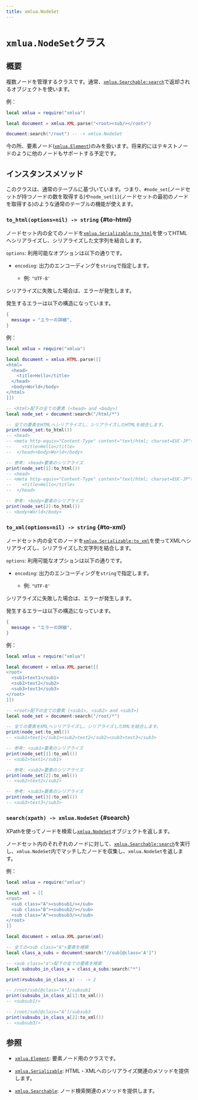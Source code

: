 ```yaml
---
title: xmlua.NodeSet
---
```


# `xmlua.NodeSet`クラス

## 概要

複数ノードを管理するクラスです。通常、[`xmlua.Searchable:search`][searchable-search]で返却されるオブジェクトを使います。

例：

```lua
local xmlua = require("xmlua")

local document = xmlua.XML.parse("<root><sub/></root>")

document:search("/root") -- -> xmlua.NodeSet
```

今の所、要素ノード([`xmlua.Element`][element])のみを扱います。将来的にはテキストノードのように他のノードもサポートする予定です。

## インスタンスメソッド

このクラスは、通常のテーブルに基づいています。つまり、`#node_set`(ノードセットが持つノードの数を取得する)や`node_set[1]`(ノードセットの最初のノードを取得する)のような通常のテーブルの機能が使えます。

### `to_html(options=nil) -> string` {#to-html}

ノードセット内の全てのノードを[`xmlua.Serializable:to_html`][serializable-to-html]を使ってHTMLへシリアライズし、シリアライズした文字列を結合します。

`options`: 利用可能なオプションは以下の通りです。

  * `encoding`: 出力のエンコーディングを`string`で指定します。

    * 例: `"UTF-8'`

シリアライズに失敗した場合は、エラーが発生します。

発生するエラーは以下の構造になっています。

```lua
{
  message = "エラーの詳細",
}
```

例：

```lua
local xmlua = require("xmlua")

local document = xmlua.HTML.parse([[
<html>
  <head>
    <title>Hello</title>
  </head>
  <body>World</body>
</html>
]])

-- <html>配下の全ての要素 (<head> and <body>)
local node_set = document:search("/html/*")

-- 全ての要素をHTMLへシリアライズし、シリアライズしたHTMLを結合します。
print(node_set:to_html())
-- <head>
-- <meta http-equiv="Content-Type" content="text/html; charset=EUC-JP">
--    <title>Hello</title>
--  </head><body>World</body>

-- 参考: <head>要素のシリアライズ
print(node_set[1]:to_html())
-- <head>
-- <meta http-equiv="Content-Type" content="text/html; charset=EUC-JP">
--    <title>Hello</title>
--  </head>

-- 参考: <body>要素のシリアライズ
print(node_set[2]:to_html())
-- <body>World</body>
```

### `to_xml(options=nil) -> string` {#to-xml}

ノードセット内の全てのノードを[`xmlua.Serializable:to_xml`][serializable-to-xml]を使ってXMLへシリアライズし、シリアライズした文字列を結合します。

`options`: 利用可能なオプションは以下の通りです。

  * `encoding`: 出力のエンコーディングを`string`で指定します。

    * 例: `"UTF-8'`

シリアライズに失敗した場合は、エラーが発生します。

発生するエラーは以下の構造になっています。

```lua
{
  message = "エラーの詳細",
}
```

例：

```lua
local xmlua = require("xmlua")

local document = xmlua.XML.parse([[
<root>
  <sub1>text1</sub1>
  <sub2>text2</sub2>
  <sub3>text3</sub3>
</root>
]])

-- <root>配下の全ての要素 (<sub1>, <sub2> and <sub3>)
local node_set = document:search("/root/*")

-- 全ての要素をXMLへシリアライズし、シリアライズしたXMLを結合します。
print(node_set:to_xml())
-- <sub1>text1</sub1><sub2>text2</sub2><sub3>text3</sub3>

-- 参考: <sub1>要素のシリアライズ
print(node_set[1]:to_xml())
-- <sub1>text1</sub1>

-- 参考: <sub2>要素のシリアライズ
print(node_set[2]:to_xml())
-- <sub2>text2</sub2>

-- 参考: <sub3>要素のシリアライズ
print(node_set[3]:to_xml())
-- <sub3>text3</sub3>
```

### `search(xpath) -> xmlua.NodeSet` {#search}

XPathを使ってノードを検索し[`xmlua.NodeSet`][node-set]オブジェクトを返します。

ノードセット内のそれぞれのノードに対して、[`xmlua.Searchable:search`][searchable-search]を実行し、`xmlua.NodeSet`内でマッチしたノードを収集し、`xmlua.NodeSet`を返します。

例：

```lua
local xmlua = require("xmlua")

local xml = [[
<root>
  <sub class="A"><subsub1/></sub>
  <sub class="B"><subsub2/></sub>
  <sub class="A"><subsub3/></sub>
</root>
]]

local document = xmlua.XML.parse(xml)

-- 全ての<sub class="A">要素を検索
local class_a_subs = document:search("//sub[@class='A']")

-- <sub class="a">配下の全ての要素を検索
local subsubs_in_class_a = class_a_subs:search("*")

print(#subsubs_in_class_a) -- -> 2

-- /root/sub[@class="A"]/subsub1
print(subsubs_in_class_a[1]:to_xml())
-- <subsub1/>

-- /root/sub[@class="A"]/subsub3
print(subsubs_in_class_a[2]:to_xml())
-- <subsub3/>
```

## 参照

  * [`xmlua.Element`][element]: 要素ノード用のクラスです。

  * [`xmlua.Serializable`][serializable]: HTML・XMLへのシリアライズ関連のメソッドを提供します。

  * [`xmlua.Searchable`][searchable]: ノード検索関連のメソッドを提供します。


[searchable-search]:searchable.html#search

[element]:element.html

[serializable-to-html]:serializable.html#to-html

[serializable-to-xml]:serializable.html#to-xml

[node-set]:node-set.html

[serializable]:serializable.html

[searchable]:searchable.html

